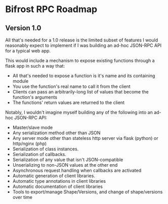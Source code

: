 # Bifrost RPC Roadmap

## Version 1.0

All that's needed for a 1.0 release is the limited subset of features I would
reasonably expect to implement if I was building an ad-hoc JSON-RPC API for a
typical web app.

This would include a mechanism to expose existing functions through a flask app
in such a way that:

- All that's needed to expose a function is it's name and its containing module
- You use the function's real name to call it from the client
- Clients can pass an arbitrarily-long list of values that become the
  function's arguments
- The functions' return values are returned to the client

Notably, I wouldn't imagine myself building any of the following into an ad-hoc
JSON-RPC API:

- Master/slave mode
- Any serialization method other than JSON
- Any server mode other than stateless http server via flask (python) or http/nginx (php)
- Serialization of class instances.
- Serialization of callbacks.
- Serialization of any value that isn't JSON-compatible
- Unserializing to non-JSON values at the other end
- Asynchronous request handling when callbacks are activated
- Automatic generation of client libraries.
- Automatic type annotations in client libraries
- Automatic documentation of client libraries
- Tools to export/manage Shape/Versions, and change of shape/versions over time
